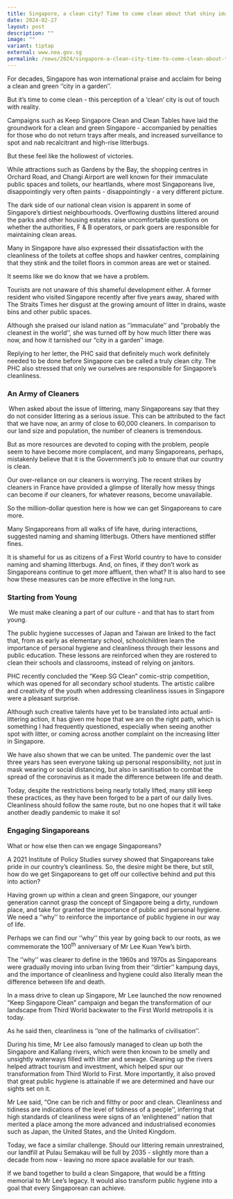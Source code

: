 ```yaml
---
title: Singapore, a clean city? Time to come clean about that shiny image
date: 2024-02-27
layout: post
description: ""
image: ""
variant: tiptap
external: www.nea.gov.sg
permalink: /news/2024/singapore-a-clean-city-time-to-come-clean-about-that-shiny-image/
---
```

<p>For decades, Singapore has won international praise and acclaim for being
a clean and green ‘’city in a garden’’.</p>
<p>But it’s time to come clean - this perception of a ‘clean’ city is out
of touch with reality.</p>
<p>Campaigns such as Keep Singapore Clean and Clean Tables have laid the
groundwork for a clean and green Singapore - accompanied by penalties for
those who do not return trays after meals, and increased surveillance to
spot and nab recalcitrant and high-rise litterbugs.</p>
<p>But these feel like the hollowest of victories.</p>
<p>While attractions such as Gardens by the Bay, the shopping centres in
Orchard Road, and Changi Airport are well known for their immaculate public
spaces and toilets, our heartlands, where most Singaporeans live, disappointingly
very often paints - disappointingly - a very different picture.</p>
<p>The dark side of our national clean vision is apparent in some of Singapore’s
dirtiest neighbourhoods. Overflowing dustbins littered around the parks
and other housing estates raise uncomfortable questions on whether the
authorities, F &amp; B operators, or park goers are responsible for maintaining
clean areas.</p>
<p>Many in Singapore have also expressed their dissatisfaction with the cleanliness
of the toilets at coffee shops and hawker centres, complaining that they
stink and the toilet floors in common areas are wet or stained.</p>
<p>It seems like we do know that we have a problem.</p>
<p>Tourists are not unaware of this shameful development either. A former
resident who visited Singapore recently after five years away, shared with
The Straits Times her disgust at the growing amount of litter in drains,
waste bins and other public spaces.</p>
<p>Although she praised our island nation as ‘’immaculate’’ and ‘’probably
the cleanest in the world’’, she was turned off by how much litter there
was now, and how it tarnished our “city in a garden’’ image.</p>
<p>Replying to her letter, the PHC said that definitely much work definitely
needed to be done before Singapore can be called a truly clean city. The
PHC also stressed that only we ourselves are responsible for Singapore’s
cleanliness.</p>
<h3>An Army of Cleaners</h3>
<p><strong>&nbsp;</strong>When asked about the issue of littering, many Singaporeans
say that they do not consider littering as a serious issue. This can be
attributed to the fact that we have now, an army of close to 60,000 cleaners.
In comparison to our land size and population, the number of cleaners is
tremendous.</p>
<p>But as more resources are devoted to coping with the problem, people seem
to have become more complacent, and many Singaporeans, perhaps, mistakenly
believe that it is the Government’s job to ensure that our country is clean.</p>
<p>Our over-reliance on our cleaners is worrying. The recent strikes by cleaners
in France have provided a glimpse of literally how messy things can become
if our cleaners, for whatever reasons, become unavailable.</p>
<p>So the million-dollar question here is how we can get Singaporeans to
care more.</p>
<p>Many Singaporeans from all walks of life have, during interactions, suggested
naming and shaming litterbugs. Others have mentioned stiffer fines.</p>
<p>It is shameful for us as citizens of a First World country to have to
consider naming and shaming litterbugs. And, on fines, if they don’t work
as Singaporeans continue to get more affluent, then what? It is also hard
to see how these measures can be more effective in the long run.</p>
<h3><strong>Starting from Young</strong></h3>
<p><strong>&nbsp;</strong>We must make cleaning a part of our culture - and
that has to start from young.</p>
<p>The public hygiene successes of Japan and Taiwan are linked to the fact
that, from as early as elementary school, schoolchildren learn the importance
of personal hygiene and cleanliness through their lessons and public education.
These lessons are reinforced when they are rostered to clean their schools
and classrooms, instead of relying on janitors.</p>
<p>PHC recently concluded the “Keep SG Clean” comic-strip competition, which
was opened for all secondary school students. The artistic calibre and
creativity of the youth when addressing cleanliness issues in Singapore
were a pleasant surprise.</p>
<p>Although such creative talents have yet to be translated into actual anti-littering
action, it has given me hope that we are on the right path, which is something
I had frequently questioned, especially when seeing another spot with litter,
or coming across another complaint on the increasing litter in Singapore.</p>
<p>We have also shown that we can be united. The pandemic over the last three
years has seen everyone taking up personal responsibility, not just in
mask wearing or social distancing, but also in sanitisation to combat the
spread of the coronavirus as it made the difference between life and death.</p>
<p>Today, despite the restrictions being nearly totally lifted, many still
keep these practices, as they have been forged to be a part of our daily
lives. Cleanliness should follow the same route, but no one hopes that
it will take another deadly pandemic to make it so!</p>
<h3>Engaging Singaporeans</h3>
<p>What or how else then can we engage Singaporeans?</p>
<p>A 2021 Institute of Policy Studies survey showed that Singaporeans take
pride in our country’s cleanliness. So, the desire might be there, but
still, how do we get Singaporeans to get off our collective behind and
put this into action?</p>
<p>Having grown up within a clean and green Singapore, our younger generation
cannot grasp the concept of Singapore being a dirty, rundown place, and
take for granted the importance of public and personal hygiene. We need
a ‘’why’’ to reinforce the importance of public hygiene in our way of life.</p>
<p>Perhaps we can find our ‘’why’’ this year by going back to our roots,
as we commemorate the 100<sup>th</sup> anniversary of Mr Lee Kuan Yew’s
birth.</p>
<p>The ‘’why’’ was clearer to define in the 1960s and 1970s as Singaporeans
were gradually moving into urban living from their ‘’dirtier’’ kampung
days, and the importance of cleanliness and hygiene could also literally
mean the difference between life and death.</p>
<p>In a mass drive to clean up Singapore, Mr Lee launched the now renowned
“Keep Singapore Clean” campaign and began the transformation of our landscape
from Third World backwater to the First World metropolis it is today.</p>
<p>As he said then, cleanliness is ‘’one of the hallmarks of civilisation’’.</p>
<p>During his time, Mr Lee also famously managed to clean up both the Singapore
and Kallang rivers, which were then known to be smelly and unsightly waterways
filled with litter and sewage. Cleaning up the rivers helped attract tourism
and investment, which helped spur our transformation from Third World to
First. More importantly, it also proved that great public hygiene is attainable
if we are determined and have our sights set on it.</p>
<p>Mr Lee said, “One can be rich and filthy or poor and clean. Cleanliness
and tidiness are indications of the level of tidiness of a people’’, inferring
that high standards of cleanliness were signs of an ‘enlightened’’ nation
that merited a place among the more advanced and industrialised economies
such as Japan, the United States, and the United Kingdom.</p>
<p>Today, we face a similar challenge. Should our littering remain unrestrained,
our landfill at Pulau Semakau will be full by 2035 - slightly more than
a decade from now - leaving no more space available for our trash.</p>
<p>If we band together to build a clean Singapore, that would be a fitting
memorial to Mr Lee’s legacy. It would also transform public hygiene into
a goal that every Singaporean can achieve.</p>